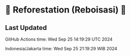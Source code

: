 
# 🌳 Reforestation (Reboisasi) 🌲

## Last Updated

GitHub Actions time: Wed Sep 25 14:19:29 UTC 2024

Indonesia/Jakarta time: Wed Sep 25 21:19:29 WIB 2024
